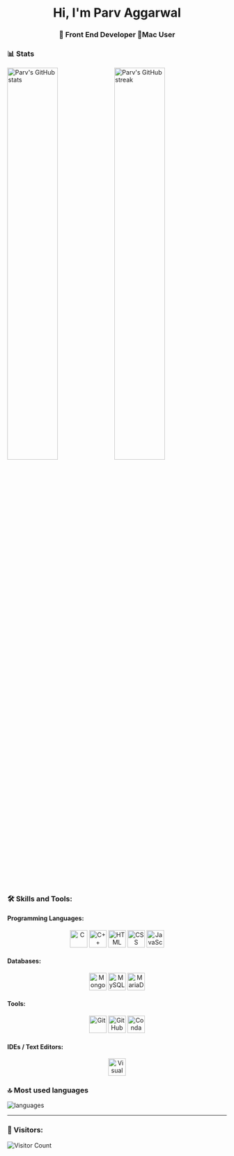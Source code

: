 <h1 align="center">Hi, I'm Parv Aggarwal</h1>
<h3 align="center">🚀 Front End Developer 🌟Mac User</h3>

### 📊 Stats

<img src="https://github-readme-stats.vercel.app/api?username=Parvaggarwal01&show_icons=true&theme=radical&hide_broder=true" alt="Parv's GitHub stats" width="48%" >
<img src="https://github-readme-streak-stats.herokuapp.com/?user=Parvaggarwal01&theme=github_dark&hide_border=true" alt="Parv's GitHub streak" width="48%" >

### 🛠️ Skills and Tools:

#### Programming Languages:

<div align="center"> 
<img src="https://upload.wikimedia.org/wikipedia/commons/1/19/C_Logo.png" alt="C" height="40">
<img src="https://upload.wikimedia.org/wikipedia/commons/1/18/ISO_C%2B%2B_Logo.svg" alt="C++" height="40">
<img src="https://upload.wikimedia.org/wikipedia/commons/6/61/HTML5_logo_and_wordmark.svg" alt="HTML" height="40">
<img src="https://upload.wikimedia.org/wikipedia/commons/d/d5/CSS3_logo_and_wordmark.svg" alt="CSS" height="40">
<img src="https://commons.wikimedia.org/wiki/File:JavaScript-logo.png" alt="JavaScript" height="40">

</div>  
  
#### Databases:

<div align="center">
<img src="https://profilinator.rishav.dev/skills-assets/mongodb-original-wordmark.svg" alt="MongoDB" height="40">
<img src="https://profilinator.rishav.dev/skills-assets/mysql-original-wordmark.svg" alt="MySQL" height="40">
<img src="https://mariadb.com/wp-content/uploads/2019/11/mariadb-horizontal-white.svg" alt="MariaDB" height="40">
</div>

#### Tools:

<div align="center">
<img src="https://git-scm.com/images/logos/downloads/Git-Icon-1788C.png" alt="Git" height="40">
<img src="https://github.githubassets.com/images/modules/logos_page/GitHub-Mark.png" alt="GitHub" height="40">
<img src="https://avatars.githubusercontent.com/u/6392739?s=280&v=4" alt="Conda" height="40">  
</div>

#### IDEs / Text Editors:

<div align="center">
<img src="https://upload.wikimedia.org/wikipedia/commons/thumb/9/9a/Visual_Studio_Code_1.35_icon.svg/2048px-Visual_Studio_Code_1.35_icon.svg.png" alt="Visual Studio Code" height="40">  
</div>
  

### 🔝 Most used languages

<img alt="languages" src="https://github-readme-stats.vercel.app/api/top-langs/?username=Parvaggarwal01&theme=github_dark&hide_border=true&layout=compact" />

---

### 👥 Visitors:

![Visitor Count](https://profile-counter.glitch.me/Parvaggarwal01/count.svg)
